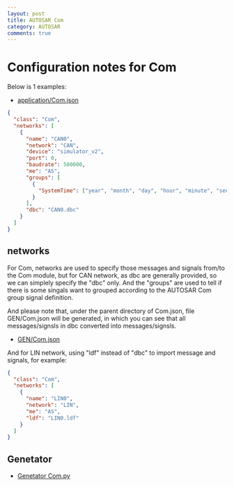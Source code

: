 ```yaml
---
layout: post
title: AUTOSAR Com
category: AUTOSAR
comments: true
---
```


# Configuration notes for Com

Below is 1 examples:

* [application/Com.json](../../app/app/config/Com/Com.json)

```json
{
  "class": "Com",
  "networks": [
    {
      "name": "CAN0",
      "network": "CAN",
      "device": "simulator_v2",
      "port": 0,
      "baudrate": 500000,
      "me": "AS",
      "groups": [
        {
          "SystemTime": ["year", "month", "day", "hour", "minute", "second"]
        }
      ],
      "dbc": "CAN0.dbc"
    }
  ]
}
```

## networks

For Com, networks are used to specify those messages and signals from/to the Com module, but for CAN network, as dbc are generally provided, so we can simplely specify the "dbc" only. And the "groups" are used to tell if there is some singals want to grouped according to the AUTOSAR Com group signal definition.


And please note that, under the parent directory of Com.json, file GEN/Com.json will be generated, in which you can see that all messages/signsls in dbc converted into messages/signsls.

* [GEN/Com.json](../../app/app/config/Com/GEN/Com.json)

And for LIN network, using "ldf" instead of "dbc" to import message and signals, for example:

```json
{
  "class": "Com",
  "networks": [
    {
      "name": "LIN0",
      "network": "LIN",
      "me": "AS",
      "ldf": "LIN0.ldf"
    }
  ]
}
```

## Genetator

* [Genetator Com.py](../../tools/generator/Com.py)